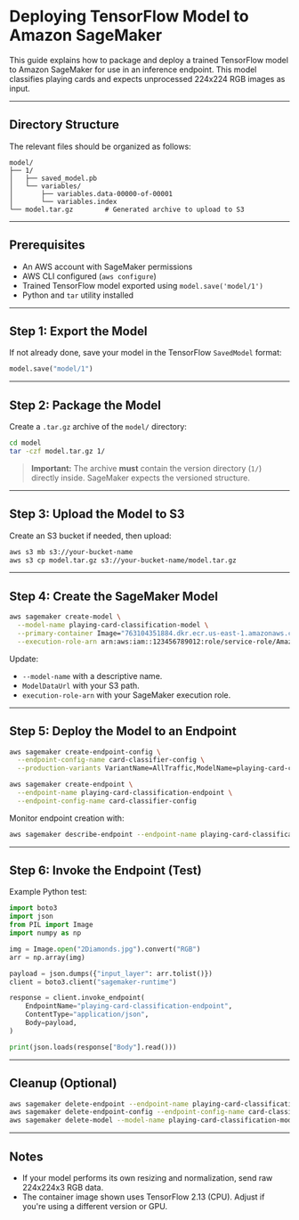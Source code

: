 # Deploying TensorFlow Model to Amazon SageMaker

This guide explains how to package and deploy a trained TensorFlow model to Amazon SageMaker for use in an inference endpoint. This model classifies playing cards and expects unprocessed 224x224 RGB images as input.

---

## Directory Structure

The relevant files should be organized as follows:

```
model/
├── 1/
│   ├── saved_model.pb
│   └── variables/
│       ├── variables.data-00000-of-00001
│       └── variables.index
└── model.tar.gz        # Generated archive to upload to S3
```

---

## Prerequisites

- An AWS account with SageMaker permissions
- AWS CLI configured (`aws configure`)
- Trained TensorFlow model exported using `model.save('model/1')`
- Python and `tar` utility installed

---

## Step 1: Export the Model

If not already done, save your model in the TensorFlow `SavedModel` format:

```python
model.save("model/1")
```

---

## Step 2: Package the Model

Create a `.tar.gz` archive of the `model/` directory:

```bash
cd model
tar -czf model.tar.gz 1/
```

> **Important:** The archive **must** contain the version directory (`1/`) directly inside. SageMaker expects the versioned structure.

---

## Step 3: Upload the Model to S3

Create an S3 bucket if needed, then upload:

```bash
aws s3 mb s3://your-bucket-name
aws s3 cp model.tar.gz s3://your-bucket-name/model.tar.gz
```

---

## Step 4: Create the SageMaker Model

```bash
aws sagemaker create-model \
  --model-name playing-card-classification-model \
  --primary-container Image="763104351884.dkr.ecr.us-east-1.amazonaws.com/tensorflow-inference:2.13-cpu-py39-ubuntu20.04",ModelDataUrl="s3://your-bucket-name/model.tar.gz" \
  --execution-role-arn arn:aws:iam::123456789012:role/service-role/AmazonSageMaker-ExecutionRole
```

Update:
- `--model-name` with a descriptive name.
- `ModelDataUrl` with your S3 path.
- `execution-role-arn` with your SageMaker execution role.

---

## Step 5: Deploy the Model to an Endpoint

```bash
aws sagemaker create-endpoint-config \
  --endpoint-config-name card-classifier-config \
  --production-variants VariantName=AllTraffic,ModelName=playing-card-classification-model,InitialInstanceCount=1,InstanceType=ml.m5.large

aws sagemaker create-endpoint \
  --endpoint-name playing-card-classification-endpoint \
  --endpoint-config-name card-classifier-config
```

Monitor endpoint creation with:

```bash
aws sagemaker describe-endpoint --endpoint-name playing-card-classification-endpoint
```

---

## Step 6: Invoke the Endpoint (Test)

Example Python test:

```python
import boto3
import json
from PIL import Image
import numpy as np

img = Image.open("2Diamonds.jpg").convert("RGB")
arr = np.array(img)

payload = json.dumps({"input_layer": arr.tolist()})
client = boto3.client("sagemaker-runtime")

response = client.invoke_endpoint(
    EndpointName="playing-card-classification-endpoint",
    ContentType="application/json",
    Body=payload,
)

print(json.loads(response["Body"].read()))
```

---

## Cleanup (Optional)

```bash
aws sagemaker delete-endpoint --endpoint-name playing-card-classification-endpoint
aws sagemaker delete-endpoint-config --endpoint-config-name card-classifier-config
aws sagemaker delete-model --model-name playing-card-classification-model
```

---

## Notes

- If your model performs its own resizing and normalization, send raw 224x224x3 RGB data.
- The container image shown uses TensorFlow 2.13 (CPU). Adjust if you're using a different version or GPU.
